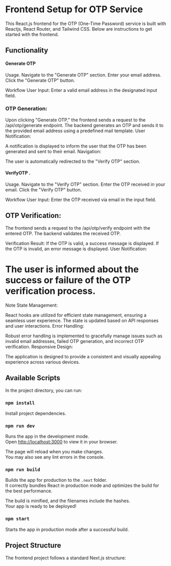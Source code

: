 # Frontend Setup for OTP Service

This React.js frontend for the OTP (One-Time Password) service is built with Reactjs, React Router, and Tailwind CSS. Below are instructions to get started with the frontend.

## Functionality
#### Generate OTP
Usage.
Navigate to the "Generate OTP" section.
Enter your email address.
Click the "Generate OTP" button.

Workflow
User Input:
Enter a valid email address in the designated input field.

### OTP Generation:

Upon clicking "Generate OTP," the frontend sends a request to the /api/otp/generate endpoint.
The backend generates an OTP and sends it to the provided email address using a predefined mail template.
User Notification:

A notification is displayed to inform the user that the OTP has been generated and sent to their email.
Navigation:

The user is automatically redirected to the "Verify OTP" section.

#### VerifyOTP .

Usage.
Navigate to the "Verify OTP" section.
Enter the OTP received in your email.
Click the "Verify OTP" button.

Workflow
User Input:
Enter the OTP received via email in the input field.

## OTP Verification:
The frontend sends a request to the /api/otp/verify endpoint with the entered OTP.
The backend validates the received OTP.

Verification Result:
If the OTP is valid, a success message is displayed.
If the OTP is invalid, an error message is displayed.
User Notification:

# The user is informed about the success or failure of the OTP verification process.

Note
State Management:

React hooks are utilized for efficient state management, ensuring a seamless user experience.
The state is updated based on API responses and user interactions.
Error Handling:

Robust error handling is implemented to gracefully manage issues such as invalid email addresses, failed OTP generation, and incorrect OTP verification.
Responsive Design:

The application is designed to provide a consistent and visually appealing experience across various devices.

## Available Scripts

In the project directory, you can run:

### `npm install`

Install project dependencies.

### `npm run dev`

Runs the app in the development mode.\
Open [http://localhost:3000](http://localhost:3000) to view it in your browser.

The page will reload when you make changes.\
You may also see any lint errors in the console.

### `npm run build`

Builds the app for production to the `.next` folder.\
It correctly bundles React in production mode and optimizes the build for the best performance.

The build is minified, and the filenames include the hashes.\
Your app is ready to be deployed!

### `npm start`

Starts the app in production mode after a successful build.

## Project Structure

The frontend project follows a standard Next.js structure:

